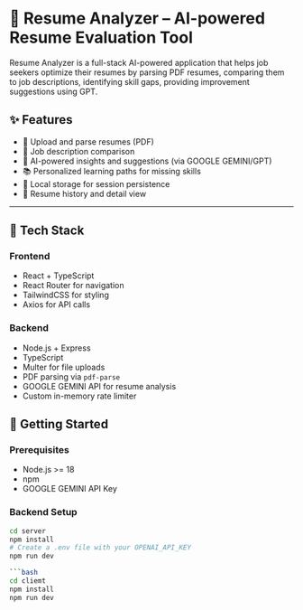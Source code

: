 # 🧠 Resume Analyzer – AI-powered Resume Evaluation Tool

Resume Analyzer is a full-stack AI-powered application that helps job seekers optimize their resumes by parsing PDF resumes, comparing them to job descriptions, identifying skill gaps, providing improvement suggestions using GPT.

## ✨ Features

- 📄 Upload and parse resumes (PDF)
- 🧾 Job description comparison
- 🧠 AI-powered insights and suggestions (via GOOGLE GEMINI/GPT)
- 📚 Personalized learning paths for missing skills
- 💾 Local storage for session persistence
- 🔁 Resume history and detail view

---

## 🧱 Tech Stack

### Frontend
- React + TypeScript
- React Router for navigation
- TailwindCSS for styling
- Axios for API calls

### Backend
- Node.js + Express
- TypeScript
- Multer for file uploads
- PDF parsing via `pdf-parse`
- GOOGLE GEMINI API for resume analysis
- Custom in-memory rate limiter



## 🚀 Getting Started

### Prerequisites

- Node.js >= 18
- npm 
- GOOGLE GEMINI API Key

### Backend Setup

```bash
cd server
npm install
# Create a .env file with your OPENAI_API_KEY
npm run dev

```bash
cd cliemt
npm install
npm run dev
